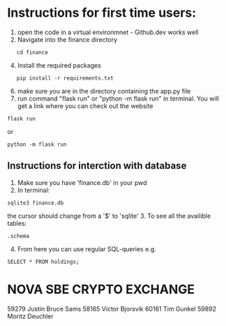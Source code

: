 # Instructions for first time users:

1. open the code in a virtual environmnet - Github.dev works well
2. Navigate into the finance directory
```
   cd finance
```
4. Install the required packages
```
   pip install -r requirements.txt
```
6. make sure you are in the directory containing the app.py file
7. run command "flask run" or "python -m flask run" in terminal. You will get a link where you can check out the website
```
flask run
```
or
```
python -m flask run
```


## Instructions for interction with database

1. Make sure you have 'finance.db' in your pwd
2. In terminal:
```
sqlite3 finance.db
```
the cursor should change from a '$' to 'sqlite'
3. To see all the availible tables:
```
.schema
```
4. From here you can use regular SQL-queries e.g.
```
SELECT * FROM holdings;
```



# NOVA SBE CRYPTO EXCHANGE
59279 Justin Bruce Sams
58165 Victor Bjorsvik
60161 Tim Gunkel
59892 Moritz Deuchler
